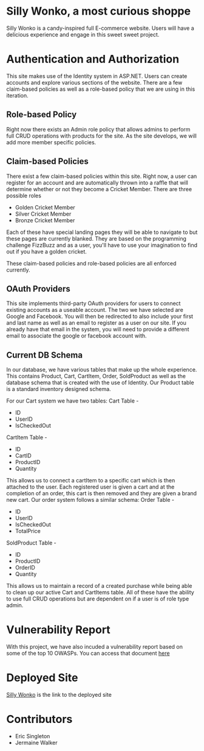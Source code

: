 # Silly Wonko, a most curious shoppe
Silly Wonko is a candy-inspired full E-commerce website. Users will have a delicious experience and engage in this sweet sweet project. 

# Authentication and Authorization
This site makes use of the Identity system in ASP.NET. Users can create accounts and explore various sections of the website. There are a few
claim-based policies as well as a role-based policy that we are using in this iteration. 

## Role-based Policy
Right now there exists an Admin role policy that allows admins to perform full CRUD operations with products for the site. As the site develops,
we will add more member specific policies.

## Claim-based Policies
There exist a few claim-based policies within this site. Right now, a user can register for an account and are automatically thrown into a raffle
that will determine whether or not they become a Cricket Member. There are three possible roles
* Golden Cricket Member
* Silver Cricket Member
* Bronze Cricket Member

Each of these have special landing pages they will be able to navigate to but these pages are currently blanked. They are based on the programming
challenge FizzBuzz and as a user, you'll have to use your imagination to find out if you have a golden cricket.

These claim-based policies and role-based policies are all enforced currently.

## OAuth Providers
This site implements third-party OAuth providers for users to connect existing accounts as a useable account. The two we have selected are Google and
Facebook. You will then be redirected to also include your first and last name as well as an email to register as a user on our site. If you already
have that email in the system, you will need to provide a different email to associate the google or facebook account with.

## Current DB Schema
In our database, we have various tables that make up the whole experience. This contains Product, Cart, CartItem, Order, SoldProduct as well as the
database schema that is created with the use of Identity. Our Product table is a standard inventory designed schema.

For our Cart system we have two tables:
Cart Table -
* ID
* UserID
* IsCheckedOut

CartItem Table -
* ID
* CartID
* ProductID
* Quantity

This allows us to connect a cartItem to a specific cart which is then attached to the user. Each registered user is given a cart and at the completion
of an order, this cart is then removed and they are given a brand new cart. Our order system follows a similar schema:
Order Table - 
* ID
* UserID
* IsCheckedOut
* TotalPrice

SoldProduct Table -
* ID
* ProductID
* OrderID
* Quantity

This allows us to maintain a record of a created purchase while being able to clean up our active Cart and CartItems table. All of these have the
ability to use full CRUD operations but are dependent on if a user is of role type admin.

# Vulnerability Report

With this project, we have also incuded a vulnerability report based on some of the top 10 OWASPs. You can access that document [here](VulnerabilityReport.md)

# Deployed Site
[Silly Wonko](http://sillywonko.azurewebsites.net/) is the link to the deployed site

# Contributors
* Eric Singleton
* Jermaine Walker